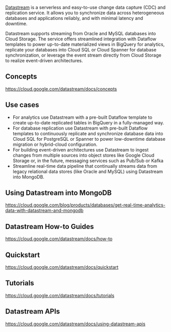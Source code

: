 [Datastream](  https://cloud.google.com/datastream/docs/overview ) is a serverless and easy-to-use change data capture (CDC) and replication service. It allows you to synchronize data across heterogeneous databases and applications reliably, and with minimal latency and downtime.

Datastream supports streaming from Oracle and MySQL databases into Cloud Storage. The service offers streamlined integration with Dataflow templates to power up-to-date materialized views in BigQuery for analytics, replicate your databases into Cloud SQL or Cloud Spanner for database synchronization, or leverage the event stream directly from Cloud Storage to realize event-driven architectures.


## Concepts

https://cloud.google.com/datastream/docs/concepts


## Use cases

- For analytics use Datastream with a pre-built Dataflow template to create up-to-date replicated tables in BigQuery in a fully-managed way.
- For database replication use Datastream with pre-built Dataflow templates to continuously replicate and synchronize database data into Cloud SQL for PostgreSQL or Spanner to power low-downtime database migration or hybrid-cloud configuration.
- For building event-driven architectures use Datastream to ingest changes from multiple sources into object stores like Google Cloud Storage or, in the future, messaging services such as Pub/Sub or Kafka 
- Streamline real-time data pipeline that continually streams data from legacy relational data stores (like Oracle and MySQL) using Datastream into MongoDB.  


## Using Datastream into MongoDB


https://cloud.google.com/blog/products/databases/get-real-time-analytics-data-with-datastream-and-mongodb


## Datastream How-to Guides

https://cloud.google.com/datastream/docs/how-to

## Quickstart

https://cloud.google.com/datastream/docs/quickstart

## Tutorials

https://cloud.google.com/datastream/docs/tutorials


## Datastream APIs

https://cloud.google.com/datastream/docs/using-datastream-apis


